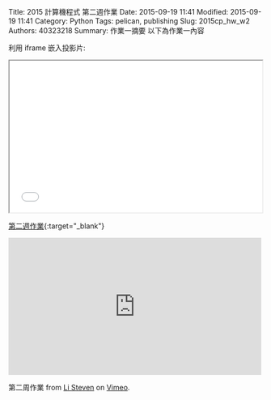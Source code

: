 Title: 2015 計算機程式 第二週作業
Date: 2015-09-19 11:41
Modified: 2015-09-19 11:41
Category: Python
Tags: pelican, publishing
Slug: 2015cp_hw_w2
Authors: 40323218
Summary: 作業一摘要
以下為作業一內容

利用 iframe 嵌入投影片:

<iframe src="40323218_cp_w2.html" width="500" height="300"></iframe>

[第二週作業](40323218_cp_w2.html){:target="_blank"}

<iframe src="https://player.vimeo.com/video/144962624" width="500" height="271" frameborder="0" webkitallowfullscreen mozallowfullscreen allowfullscreen></iframe><p><ahref="https://vimeo.com/144962624">第二周作業</a> from <a href="https://vimeo.com/user44943624">Li Steven</a> on <a href="https://vimeo.com">Vimeo</a>.</p>

